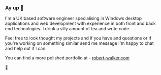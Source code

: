 ### Ay up 👋

I'm a UK based software engineer specialising in Windows desktop applications and web development with experience in both front and back end technologies.
I drink a silly amount of tea and write code.

Feel free to look thought my projects and if you have and questions or if you're working on something similar send me message I'm happy to chat and help out if I can.

You can find a more polished portfolio at - [robert-walker.com](https://www.robert-walker.com/)

:tea:
